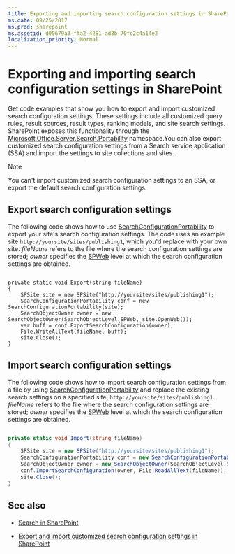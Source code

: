 ```yaml
---
title: Exporting and importing search configuration settings in SharePoint
ms.date: 09/25/2017
ms.prod: sharepoint
ms.assetid: d00679a3-ffa2-4281-ad8b-70fc2c4a14e2
localization_priority: Normal
---
```



# Exporting and importing search configuration settings in SharePoint
Get code examples that show you how to export and import customized search configuration settings. These settings include all customized query rules, result sources, result types, ranking models, and site search settings. SharePoint exposes this functionality through the  [Microsoft.Office.Server.Search.Portability](https://msdn.microsoft.com/library/Microsoft.Office.Server.Search.Portability.aspx) namespace.You can also export customized search configuration settings from a Search service application (SSA) and import the settings to site collections and sites. 

> [!NOTE]
> You can't import customized search configuration settings to an SSA, or export the default search configuration settings. 
  
    
    


## Export search configuration settings
<a name="SP15_exporting_search_configuration"> </a>

The following code shows how to use  [SearchConfigurationPortability](https://msdn.microsoft.com/library/Microsoft.Office.Server.Search.Portability.SearchConfigurationPortability.aspx) to export your site's search configuration settings. The code uses an example site `http://yoursite/sites/publishing1`, which you'd replace with your own site.  _fileName_ refers to the file where the search configuration settings are stored; _owner_ specifies the [SPWeb](https://msdn.microsoft.com/library/Microsoft.SharePoint.SPWeb.aspx) level at which the search configuration settings are obtained.
  
    
    

```

private static void Export(string fileName)
{
    SPSite site = new SPSite("http://yoursite/sites/publishing1");
    SearchConfigurationPortability conf = new SearchConfigurationPortability(site);
    SearchObjectOwner owner = new SearchObjectOwner(SearchObjectLevel.SPWeb, site.OpenWeb());
    var buff = conf.ExportSearchConfiguration(owner);
    File.WriteAllText(fileName, buff);
    site.Close();
}
```


## Import search configuration settings
<a name="SP15_importing_search_configuration"> </a>

The following code shows how to import search configuration settings from a file by using  [SearchConfigurationPortability](https://msdn.microsoft.com/library/Microsoft.Office.Server.Search.Portability.SearchConfigurationPortability.aspx) and replace the existing search settings on a specified site, `http://yoursite/sites/publishing1`.  _fileName_ refers to the file where the search configuration settings are stored; _owner_ specifies the [SPWeb](https://msdn.microsoft.com/library/Microsoft.SharePoint.SPWeb.aspx) level at which the search configuration settings are obtained.
  
    
    

```csharp

private static void Import(string fileName)
{
    SPSite site = new SPSite("http://yoursite/sites/publishing1");
    SearchConfigurationPortability conf = new SearchConfigurationPortability(site);
    SearchObjectOwner owner = new SearchObjectOwner(SearchObjectLevel.SPWeb, site.OpenWeb());
    conf.ImportSearchConfiguration(owner, File.ReadAllText(fileName));
    site.Close();
}

```


## See also
<a name="bk_addresources"> </a>


-  [Search in SharePoint](search-in-sharepoint.md)
    
  
-  [Export and import customized search configuration settings in SharePoint](https://technet.microsoft.com/library/jj871675.aspx)
    
  

  
    
    

